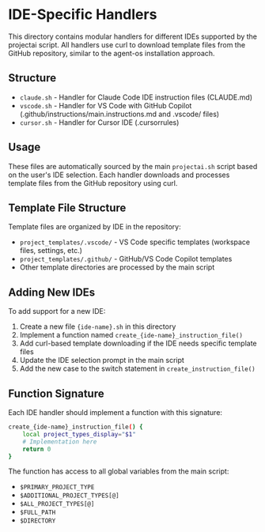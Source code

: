 # IDE-Specific Handlers

This directory contains modular handlers for different IDEs supported by the projectai script. All handlers use curl to download template files from the GitHub repository, similar to the agent-os installation approach.

## Structure

- `claude.sh` - Handler for Claude Code IDE instruction files (CLAUDE.md)
- `vscode.sh` - Handler for VS Code with GitHub Copilot (.github/instructions/main.instructions.md and .vscode/ files)
- `cursor.sh` - Handler for Cursor IDE (.cursorrules)

## Usage

These files are automatically sourced by the main `projectai.sh` script based on the user's IDE selection. Each handler downloads and processes template files from the GitHub repository using curl.

## Template File Structure

Template files are organized by IDE in the repository:
- `project_templates/.vscode/` - VS Code specific templates (workspace files, settings, etc.)
- `project_templates/.github/` - GitHub/VS Code Copilot templates  
- Other template directories are processed by the main script

## Adding New IDEs

To add support for a new IDE:

1. Create a new file `{ide-name}.sh` in this directory
2. Implement a function named `create_{ide-name}_instruction_file()`
3. Add curl-based template downloading if the IDE needs specific template files
4. Update the IDE selection prompt in the main script
5. Add the new case to the switch statement in `create_instruction_file()`

## Function Signature

Each IDE handler should implement a function with this signature:
```bash
create_{ide-name}_instruction_file() {
    local project_types_display="$1"
    # Implementation here
    return 0
}
```

The function has access to all global variables from the main script:
- `$PRIMARY_PROJECT_TYPE`
- `$ADDITIONAL_PROJECT_TYPES[@]`
- `$ALL_PROJECT_TYPES[@]`
- `$FULL_PATH`
- `$DIRECTORY`
